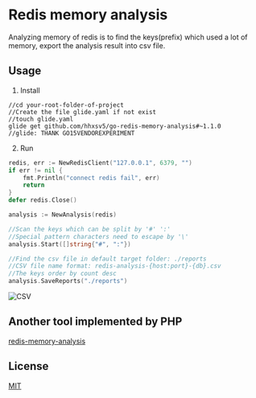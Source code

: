 Redis memory analysis
======

Analyzing memory of redis is to find the keys(prefix) which used a lot of memory, export the analysis result into csv file.

## Usage

1. Install

```Shell
//cd your-root-folder-of-project
//Create the file glide.yaml if not exist
//touch glide.yaml
glide get github.com/hhxsv5/go-redis-memory-analysis#~1.1.0
//glide: THANK GO15VENDOREXPERIMENT
```

2. Run

```Go
redis, err := NewRedisClient("127.0.0.1", 6379, "")
if err != nil {
    fmt.Println("connect redis fail", err)
    return
}
defer redis.Close()

analysis := NewAnalysis(redis)

//Scan the keys which can be split by '#' ':'
//Special pattern characters need to escape by '\'
analysis.Start([]string{"#", ":"})

//Find the csv file in default target folder: ./reports
//CSV file name format: redis-analysis-{host:port}-{db}.csv
//The keys order by count desc
analysis.SaveReports("./reports")
```

![CSV](https://raw.githubusercontent.com/hhxsv5/go-redis-memory-analysis/master/examples/demo.png)

## Another tool implemented by PHP

[redis-memory-analysis](https://github.com/hhxsv5/redis-memory-analysis)


## License

[MIT](https://github.com/hhxsv5/go-redis-memory-analysis/blob/master/LICENSE)
